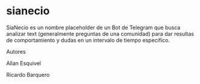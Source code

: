 # sianecio

SiaNecio es un nombre placeholder de un Bot de Telegram que busca analizar text (generalmente preguntas de una comunidad) para dar resultas de comportamiento y dudas en un intervalo de tiempo especifico.

Autores

Allan Esquivel

Ricardo Barquero



